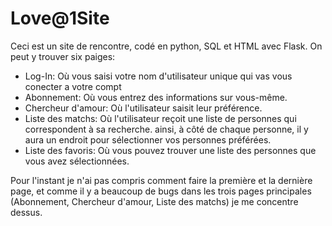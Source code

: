 # Love@1Site

Ceci est un site de rencontre, codé en python, SQL et HTML avec Flask.
On peut y trouver six paiges:
- Log-In: Où vous saisi votre nom d'utilisateur unique qui vas vous conecter a votre compt
- Abonnement: Où vous entrez des informations sur vous-même.
- Chercheur d'amour: Où l'utilisateur saisit leur préférence.
- Liste des matchs: Où l'utilisateur reçoit une liste de personnes qui correspondent à sa recherche. ainsi, à côté de chaque personne, il y aura un endroit pour sélectionner vos personnes préférées.
- Liste des favoris: Où vous pouvez trouver une liste des personnes que vous avez sélectionnées.

Pour l'instant je n'ai pas compris comment faire la première et la dernière page, et comme il y a beaucoup de bugs dans les trois pages principales (Abonnement, Chercheur d'amour, Liste des matchs) je me concentre dessus.
